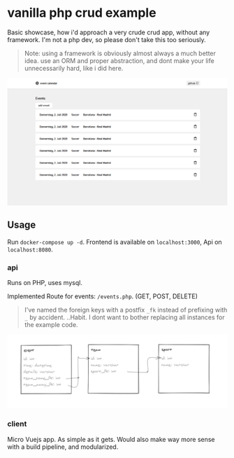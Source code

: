 # vanilla php crud example
Basic showcase, how i'd approach a very crude crud app, without any framework.
I'm not a php dev, so please don't take this too seriously. 

> Note: using a framework is obviously almost always a much better idea. use an ORM and proper abstraction, and dont make your life unnecessarily hard, like i did here.

![screenshot](screenshot.png)

## Usage
Run `docker-compose up -d`. Frontend is available on `localhost:3000`, Api on `localhost:8080`.

### api
Runs on PHP, uses mysql.

Implemented Route for events: `/events.php`. (GET, POST, DELETE)

> I've named the foreign keys with a postfix `_fk` instead of prefixing with `_` by accident.
> ..Habit. I dont want to bother replacing all instances for the example code.

![erm](ERM.png)

### client
Micro Vuejs app. As simple as it gets. 
Would also make way more sense with a build pipeline, and modularized.
